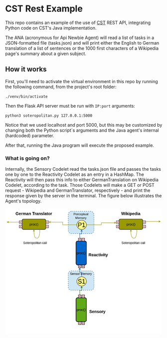# CST Rest Example

This repo contains an example of the use of [CST](https://github.com/CST-Group/cst) REST API, integrating Python code on CST's Java implementation.


The ANA (acronymous for Api Newbie Agent) will read a list of tasks in a JSON-formatted file (tasks.json) and will print either the English to German translation of a list of sentences or the 1000 first characters of a Wikipedia page's summary about a given subject.
 
 ## How it works

First, you'll need to activate the virtual environment in this repo by running the following command, from the project's root folder:

    ./venv/bin/activate

Then the Flask API server must be run with `IP:port` arguments:
    
    python3 soteropolitan.py 127.0.0.1:5000

Notice that we used localhost and port 5000, but this may be customized by changing both the Python script`s arguments and the Java agent's internal (hardcoded) parameter.

After that, running the Java program will execute the proposed example.


### What is going on?

Internally, the Sensory Codelet read the tasks.json file and passes the tasks one by one to the Reactivity Codelet as an entry in a HashMap. The Reactivity will then pass this info to either GermanTranslation on Wikipedia Codelet, according to the task. Those Codelets will make a GET or POST request - Wikipedia and GermanTranslator, respectively - and print the response given by the server in the terminal. The figure below illustrates the Agent's topology.


![ANA (Api Newbie Agent)](img/Ana.png)